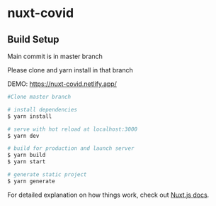 # nuxt-covid

## Build Setup

Main commit is in master branch <br />

Please clone and yarn install in that branch <br />

DEMO: https://nuxt-covid.netlify.app/

```bash
#Clone master branch

# install dependencies
$ yarn install

# serve with hot reload at localhost:3000
$ yarn dev

# build for production and launch server
$ yarn build
$ yarn start

# generate static project
$ yarn generate
```

For detailed explanation on how things work, check out [Nuxt.js docs](https://nuxtjs.org).
